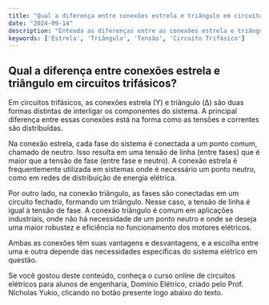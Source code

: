 ```yaml
---
title: "Qual a diferença entre conexões estrela e triângulo em circuitos trifásicos?"
date: "2024-09-14"
description: "Entenda as diferenças entre as conexões estrela e triângulo em circuitos trifásicos e suas aplicações práticas."
keywords: ['Estrela', 'Triângulo', 'Tensão', 'Circuito Trifásico']
---
```


## Qual a diferença entre conexões estrela e triângulo em circuitos trifásicos?

Em circuitos trifásicos, as conexões estrela (Y) e triângulo (Δ) são duas formas distintas de interligar os componentes do sistema. A principal diferença entre essas conexões está na forma como as tensões e correntes são distribuídas.

Na conexão estrela, cada fase do sistema é conectada a um ponto comum, chamado de neutro. Isso resulta em uma tensão de linha (entre fases) que é maior que a tensão de fase (entre fase e neutro). A conexão estrela é frequentemente utilizada em sistemas onde é necessário um ponto neutro, como em redes de distribuição de energia elétrica.

Por outro lado, na conexão triângulo, as fases são conectadas em um circuito fechado, formando um triângulo. Nesse caso, a tensão de linha é igual à tensão de fase. A conexão triângulo é comum em aplicações industriais, onde não há necessidade de um ponto neutro e onde se deseja uma maior robustez e eficiência no funcionamento dos motores elétricos.

Ambas as conexões têm suas vantagens e desvantagens, e a escolha entre uma e outra depende das necessidades específicas do sistema elétrico em questão.

Se você gostou deste conteúdo, conheça o curso online de circuitos elétricos para alunos de engenharia, Domínio Elétrico, criado pelo Prof. Nicholas Yukio, clicando no botão presente logo abaixo do texto.
